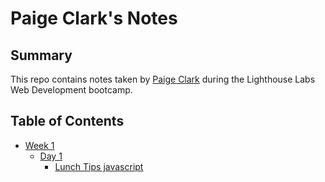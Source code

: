 # Paige Clark's Notes

## Summary
This repo contains notes taken by [Paige Clark](https://github.com/paige-clark) during the Lighthouse Labs Web Development bootcamp.

## Table of Contents
* [Week 1](/Week_1/)
  * [Day 1](/Week_1/Day_1/)
    * [Lunch Tips javascript](/Week_1/Day_1/Lunch_Tips.md)